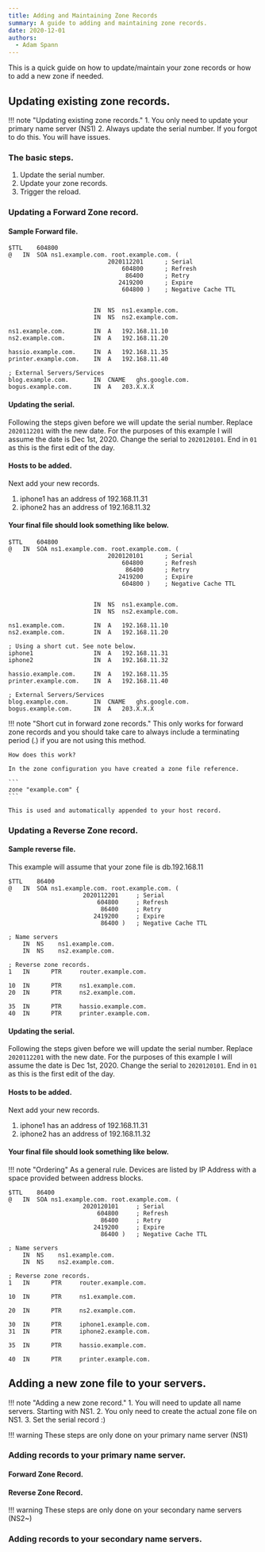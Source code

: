 ```yaml
---
title: Adding and Maintaining Zone Records
summary: A guide to adding and maintaining zone records.
date: 2020-12-01
authors:
  - Adam Spann
---
```


This is a quick guide on how to update/maintain your zone records or how to add a new zone if needed.

## Updating existing zone records.

!!! note "Updating existing zone records."
    1. You only need to update your primary name server (NS1)
    2. Always update the serial number. If you forgot to do this. You will have issues.

### The basic steps.

  1. Update the serial number.
  2. Update your zone records.
  3. Trigger the reload.

### Updating a Forward Zone record.
#### Sample Forward file.
```
$TTL	604800
@	IN	SOA	ns1.example.com. root.example.com. (
		                    2020112201		; Serial
			                    604800		; Refresh
			                     86400		; Retry
			                   2419200		; Expire
			                    604800 )  	; Negative Cache TTL


                        IN  NS  ns1.example.com.
                        IN  NS  ns2.example.com.

ns1.example.com.        IN  A   192.168.11.10
ns2.example.com.        IN  A   192.168.11.20

hassio.example.com.     IN  A   192.168.11.35
printer.example.com.    IN  A   192.168.11.40

; External Servers/Services
blog.example.com.       IN  CNAME   ghs.google.com.
bogus.example.com.      IN  A   203.X.X.X
```

#### Updating the serial.
Following the steps given before we will update the serial number.
Replace `2020112201` with the new date. For the purposes of this example I will assume the date is Dec 1st, 2020. Change the serial to `2020120101`. End in `01` as this is the first edit of the day.

#### Hosts to be added.
Next add your new records.

1. iphone1 has an address of 192.168.11.31
2. iphone2 has an address of 192.168.11.32

#### Your final file should look something like below.

```
$TTL	604800
@	IN	SOA	ns1.example.com. root.example.com. (
		                    2020120101		; Serial
			                    604800		; Refresh
			                     86400		; Retry
			                   2419200		; Expire
			                    604800 )  	; Negative Cache TTL


                        IN  NS  ns1.example.com.
                        IN  NS  ns2.example.com.

ns1.example.com.        IN  A   192.168.11.10
ns2.example.com.        IN  A   192.168.11.20

; Using a short cut. See note below.
iphone1                 IN  A   192.168.11.31
iphone2                 IN  A   192.168.11.32

hassio.example.com.     IN  A   192.168.11.35
printer.example.com.    IN  A   192.168.11.40

; External Servers/Services
blog.example.com.       IN  CNAME   ghs.google.com.
bogus.example.com.      IN  A   203.X.X.X
```

!!! note "Short cut in forward zone records."
    This only works for forward zone records and you should take care to always include a terminating period (.) if you are not using this method.

    How does this work?

    In the zone configuration you have created a zone file reference.

    ```
    zone "example.com" {
    ```

    This is used and automatically appended to your host record.

### Updating a Reverse Zone record.
#### Sample reverse file.

This example will assume that your zone file is db.192.168.11

```
$TTL	86400
@	IN	SOA	ns1.example.com. root.example.com. (
	                 2020112201		; Serial
			             604800		; Refresh
			              86400		; Retry
			            2419200		; Expire
                          86400 )  	; Negative Cache TTL

; Name servers
    IN	NS	  ns1.example.com.
    IN	NS	  ns2.example.com.

; Reverse zone records.
1   IN      PTR     router.example.com.

10  IN      PTR     ns1.example.com.
20  IN      PTR     ns2.example.com.

35  IN      PTR     hassio.example.com.
40  IN      PTR     printer.example.com.
```

#### Updating the serial.
Following the steps given before we will update the serial number.
Replace `2020112201` with the new date. For the purposes of this example I will assume the date is Dec 1st, 2020. Change the serial to `2020120101`. End in `01` as this is the first edit of the day.

#### Hosts to be added.
Next add your new records.

1. iphone1 has an address of 192.168.11.31
2. iphone2 has an address of 192.168.11.32

#### Your final file should look something like below.

!!! note "Ordering"
    As a general rule. Devices are listed by IP Address with a space provided between address blocks.

```
$TTL	86400
@	IN	SOA	ns1.example.com. root.example.com. (
	                 2020120101		; Serial
			             604800		; Refresh
			              86400		; Retry
			            2419200		; Expire
                          86400 )  	; Negative Cache TTL

; Name servers
    IN	NS	  ns1.example.com.
    IN	NS	  ns2.example.com.

; Reverse zone records.
1   IN      PTR     router.example.com.

10  IN      PTR     ns1.example.com.

20  IN      PTR     ns2.example.com.

30  IN      PTR     iphone1.example.com.
31  IN      PTR     iphone2.example.com.

35  IN      PTR     hassio.example.com.

40  IN      PTR     printer.example.com.
```

## Adding a new zone file to your servers.


!!! note "Adding a new zone record."
    1. You will need to update all name servers. Starting with NS1.
    2. You only need to create the actual zone file on NS1.
    3. Set the serial record :)

!!! warning
    These steps are only done on your primary name server (NS1)

### Adding records to your primary name server.

#### Forward Zone Record.

#### Reverse Zone Record.

!!! warning
    These steps are only done on your secondary name servers (NS2~)

### Adding records to your secondary name servers.
